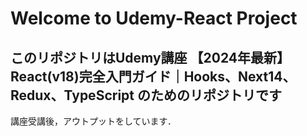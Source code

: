 # Welcome to Udemy-React Project
## このリポジトリはUdemy講座 【2024年最新】React(v18)完全入門ガイド｜Hooks、Next14、Redux、TypeScript のためのリポジトリです
講座受講後，アウトプットをしています．